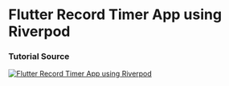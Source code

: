 # Flutter Record Timer App using Riverpod

### Tutorial Source

[![Flutter Record Timer App using Riverpod](https://img.youtube.com/vi/hiqpPKF_fic/0.jpg)](https://www.youtube.com/watch?v=hiqpPKF_fic&t=404 "Flutter Record Timer App using Riverpod")
